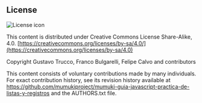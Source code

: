 ## License
![License icon](https://licensebuttons.net/l/by-sa/3.0/88x31.png)

This content is distributed under Creative Commons License Share-Alike, 4.0. [https://creativecommons.org/licenses/by-sa/4.0/](https://creativecommons.org/licenses/by-sa/4.0)

Copyright Gustavo Trucco, Franco Bulgarelli, Felipe Calvo and contributors

This content consists of voluntary contributions made by many
individuals. For exact contribution history, see its revision history
available at https://github.com/mumukiproject/mumuki-guia-javascript-practica-de-listas-y-registros and the AUTHORS.txt file.

